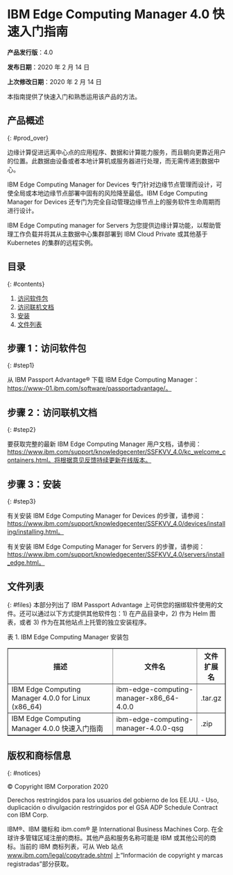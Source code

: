 # IBM Edge Computing Manager 4.0 快速入门指南

<b>产品发行版</b>：4.0

<b>发布日期</b>：2020 年 2 月 14 日

<b>上次修改日期</b>：2020 年 2 月 14 日

本指南提供了快速入门和熟悉运用该产品的方法。

## 产品概述
{: #prod_over}

边缘计算促进远离中心点的应用程序、数据和计算能力服务，而且朝向更靠近用户的位置。此数据由设备或者本地计算机或服务器进行处理，而无需传递到数据中心。

IBM Edge Computing Manager for Devices 专门针对边缘节点管理而设计，可使全局或本地边缘节点部署中固有的风险降至最低。IBM Edge Computing Manager for Devices 还专门为完全自动管理边缘节点上的服务软件生命周期而进行设计。

IBM Edge Computing manager for Servers 为您提供边缘计算功能，以帮助管理工作负载并将其从主数据中心集群部署到 IBM Cloud Private 或其他基于 Kubernetes 的集群的远程实例。

## 目录
{: #contents}

 1. [访问软件包](#step1)
 2. [访问联机文档](#step2)
 3. [安装](#step3)
 4. [文件列表](#files)

## 步骤 1：访问软件包
{: #step1}

从 IBM Passport Advantage® 下载 IBM Edge Computing Manager：https://www-01.ibm.com/software/passportadvantage/。

## 步骤 2：访问联机文档
{: #step2}

要获取完整的最新 IBM Edge Computing Manager 用户文档，请参阅：https://www.ibm.com/support/knowledgecenter/SSFKVV_4.0/kc_welcome_containers.html。将根据意见反馈持续更新在线版本。

## 步骤 3：安装
{: #step3}

有关安装 IBM Edge Computing Manager for Devices 的步骤，请参阅：https://www.ibm.com/support/knowledgecenter/SSFKVV_4.0/devices/installing/installing.html。

有关安装 IBM Edge Computing Manager for Servers 的步骤，请参阅：https://www.ibm.com/support/knowledgecenter/SSFKVV_4.0/servers/install_edge.html。

## 文件列表
{: #files}
本部分列出了 IBM Passport Advantage 上可供您的捆绑软件使用的文件。还可以通过以下方式提供其他软件包：1) 在产品目录中，2) 作为 Helm 图表，或者 3) 作为在其他站点上托管的独立安装程序。

表 1. IBM Edge Computing Manager 安装包
<table border="1" width="100%">
  <tr>
    <th width="50%">描述</th>
    <th width="40%">文件名<br></th>
    <th width="10%">文件扩展名<br></th>
  </tr>
  <tr>
    <td>IBM Edge Computing Manager 4.0.0 for Linux (x86_64)</td>
    <td>ibm-edge-computing-manager-x86_64-4.0.0</td>
    <td>.tar.gz</td>
  </tr>
  <tr>
    <td>IBM Edge Computing Manager 4.0.0 快速入门指南</td>
    <td>ibm-edge-computing-manager-4.0.0-qsg</td>
    <td>.zip</td>
  </tr>
</table>

## 版权和商标信息
{: #notices}

© Copyright IBM Corporation 2020

Derechos restringidos para los usuarios del gobierno de los EE.UU. - Uso, duplicación o divulgación restringidos por el GSA ADP Schedule Contract con IBM Corp.

IBM®、IBM 徽标和 ibm.com® 是 International Business Machines Corp. 在全球许多管辖区域注册的商标。其他产品和服务名称可能是 IBM 或其他公司的商标。当前的 IBM 商标列表，可从 Web 站点 www.ibm.com/legal/copytrade.shtml 上“Información de copyright y marcas registradas”部分获取。
